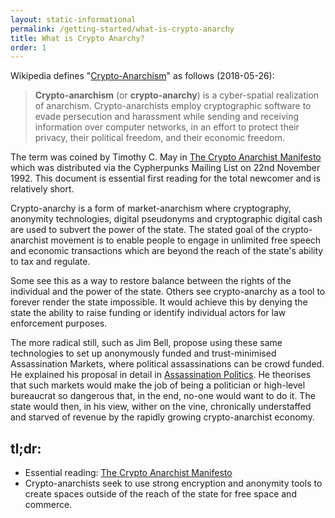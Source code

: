 ```yaml
---
layout: static-informational
permalink: /getting-started/what-is-crypto-anarchy
title: What is Crypto Anarchy?
order: 1
---
```


Wikipedia defines "[Crypto-Anarchism](https://en.wikipedia.org/wiki/Crypto-anarchism)" as follows (2018-05-26):

> **Crypto-anarchism** (or **crypto-anarchy**) is a cyber-spatial realization of anarchism. Crypto-anarchists employ cryptographic software to evade persecution and harassment while sending and receiving information over computer networks, in an effort to protect their privacy, their political freedom, and their economic freedom.

The term was coined by Timothy C. May in [The Crypto Anarchist Manifesto](https://www.activism.net/cypherpunk/crypto-anarchy.html) which was distributed via the Cypherpunks Mailing List on 22nd November 1992. This document is essential first reading for the total newcomer and is relatively short.

Crypto-anarchy is a form of market-anarchism where cryptography, anonymity technologies, digital pseudonyms and cryptographic digital cash are used to subvert the power of the state. The stated goal of the crypto-anarchist movement is to enable people to engage in unlimited free speech and economic transactions which are beyond the reach of the state's ability to tax and regulate.

Some see this as a way to restore balance between the rights of the individual and the power of the state. Others see crypto-anarchy as a tool to forever render the state impossible. It would achieve this by denying the state the ability to raise funding or identify individual actors for law enforcement purposes.

The more radical still, such as Jim Bell, propose using these same technologies to set up anonymously funded and trust-minimised Assassination Markets, where political assassinations can be crowd funded. He explained his proposal in detail in [Assassination Politics](https://web.archive.org/web/20180331030749/https://cryptome.org/ap.htm). He theorises that such markets would make the job of being a politician or high-level bureaucrat so dangerous that, in the end, no-one would want to do it. The state would then, in his view, wither on the vine, chronically understaffed and starved of revenue by the rapidly growing crypto-anarchist economy.

## tl;dr:

+ Essential reading: [The Crypto Anarchist Manifesto](https://www.activism.net/cypherpunk/crypto-anarchy.html)
+ Crypto-anarchists seek to use strong encryption and anonymity tools to create spaces outside of the reach of the state for free space and commerce. 
